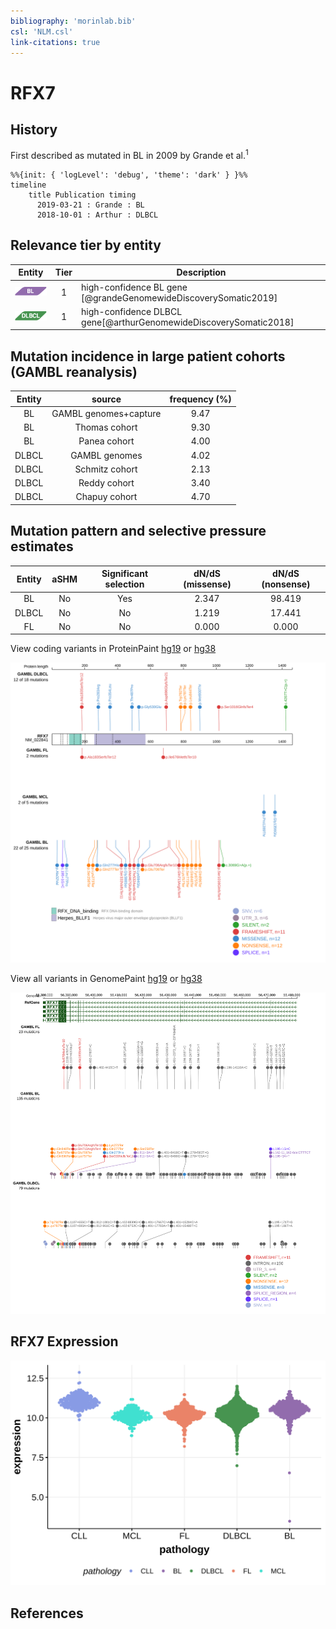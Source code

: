```yaml
---
bibliography: 'morinlab.bib'
csl: 'NLM.csl'
link-citations: true
---
```

# RFX7

## History
First described as mutated in BL in 2009 by Grande et al.<sup>1</sup>

```mermaid
%%{init: { 'logLevel': 'debug', 'theme': 'dark' } }%%
timeline
    title Publication timing
      2019-03-21 : Grande : BL
      2018-10-01 : Arthur : DLBCL
```

## Relevance tier by entity

|Entity|Tier|Description               |
|:------:|:----:|--------------------------|
|![BL](images/icons/BL_tier1.png)    |1   |high-confidence BL gene   [@grandeGenomewideDiscoverySomatic2019]|
|![DLBCL](images/icons/DLBCL_tier1.png) |1   |high-confidence DLBCL gene[@arthurGenomewideDiscoverySomatic2018]|

## Mutation incidence in large patient cohorts (GAMBL reanalysis)

|Entity|source               |frequency (%)|
|:------:|:---------------------:|:-------------:|
|BL    |GAMBL genomes+capture|9.47         |
|BL    |Thomas cohort        |9.30         |
|BL    |Panea cohort         |4.00         |
|DLBCL |GAMBL genomes        |4.02         |
|DLBCL |Schmitz cohort       |2.13         |
|DLBCL |Reddy cohort         |3.40         |
|DLBCL |Chapuy cohort        |4.70         |

## Mutation pattern and selective pressure estimates

|Entity|aSHM|Significant selection|dN/dS (missense)|dN/dS (nonsense)|
|:------:|:----:|:---------------------:|:----------------:|:----------------:|
|BL    |No  |Yes                  |2.347           |98.419          |
|DLBCL |No  |No                   |1.219           |17.441          |
|FL    |No  |No                   |0.000           | 0.000          |



View coding variants in ProteinPaint [hg19](https://morinlab.github.io/LLMPP/GAMBL/RFX7_protein.html)  or [hg38](https://morinlab.github.io/LLMPP/GAMBL/RFX7_protein_hg38.html)

![](images/proteinpaint/RFX7_NM_022841.svg)

View all variants in GenomePaint [hg19](https://morinlab.github.io/LLMPP/GAMBL/RFX7.html)  or [hg38](https://morinlab.github.io/LLMPP/GAMBL/RFX7_hg38.html)

![](images/proteinpaint/RFX7.svg)

## RFX7 Expression
![](images/gene_expression/RFX7_by_pathology.svg)

## References


<!-- ORIGIN: grandeGenomewideDiscoverySomatic2019 -->
<!-- BL: grandeGenomewideDiscoverySomatic2019 -->
